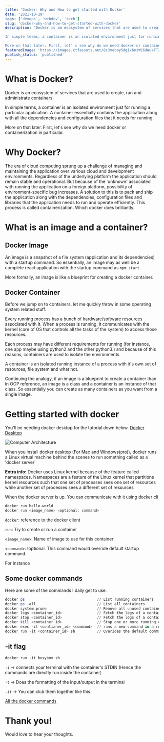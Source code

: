 ```yaml
---
title: 'Docker: Why and How to get started with Docker'
date: '2021-10-19'
tags: ['devops', 'webdev', 'tech']
slug: 'docker-why-and-how-to-get-started-with-docker'
description: 'Docker is an ecosystem of services that are used to create, run and administrate containers.

In simple terms, a container is an isolated environment just for running a particular application. A container essentially contains the application along with all the dependencies and configuration files that it needs for running.

More on that later. First, let''s see why do we need docker or containerization in particular.'
featuredImage: 'https://images.ctfassets.net/8z3meboy5dgi/6nzWC6dWuaFTZyCJmqmycj/665df1f46b3ef5a47f54cd621c7230a1/cover.jpg'
publish_status: 'published'
---
```


# What is Docker?

Docker is an ecosystem of services that are used to create, run and administrate containers.

In simple terms, a container is an isolated environment just for running a particular application. A container essentially contains the application along with all the dependencies and configuration files that it needs for running.

More on that later. First, let's see why do we need docker or containerization in particular.

# Why Docker?

The era of cloud computing sprung up a challenge of managing and maintaining the application over various cloud and development environments. Regardless of the underlying platform the application should remain stable and operational. But because of the 'unknown' associated with running the application on a foreign platform, possibility of environment-specific bug increases. A solution to this is to pack and ship the application along with the dependencies, configuration files and libraries that the application needs to run and operate efficiently. This process is called containerization. Which docker does brilliantly.

# What is an image and a container?

## Docker Image

An image is a snapshot of a file system (application and its dependencies) with a startup command. So essentially, an image may as well be a complete react application with the startup command as `npm start`.

More formally, an image is like a blueprint for creating a docker container.

## Docker Container

Before we jump on to containers, let me quickly throw in some operating system related stuff.

Every running process has a bunch of hardware/software resources associated with it. When a process is running, it communicates with the kernel (core of OS that controls all the tasks of the system) to access those resources.

Each process may have different requirements for running (for instance, one app maybe using python2 and the other python3.) and because of this reasons, containers are used to isolate the environments.

A container is an isolated running instance of a process with it's own set of resources, file system and what not.

Continuing the analogy, if an image is a blueprint to create a container than in OOP reference, an image is a class and a container is an instance of that class. So essentially you can create as many containers as you want from a single image.

# Getting started with docker

You'll be needing docker desktop for the tutorial down below. [Docker Desktop](https://www.docker.com/products/docker-desktop)

![Computer Architecture](https://dev-to-uploads.s3.amazonaws.com/uploads/articles/ic5sjfuvp8xqo685jjs6.png)

When you install docker desktop (For Mac and Windows(pro)), docker runs a Linux virtual machine behind the scenes to run something called as a 'docker server'

**Extra info:**
Docker uses Linux kernel because of the feature called namespaces. Namespaces are a feature of the Linux kernel that partitions kernel resources such that one set of processes sees one set of resources while another set of processes sees a different set of resources

When the docker server is up. You can communicate with it using docker cli

```powershell
docker run hello-world
docker run <image_name> <optional: command>
```

`docker`: reference to the docker client

`run`: Try to create or run a container

`<image_name>`: Name of image to use for this container

`<command>`: !optional. This command would override default startup command.

For instance

## Some docker commands

Here are some of the commands I daily get to use.

```powershell
docker ps                                 // List running containers
docker ps -all                            // List all containers
docker system prune                       // Remove all unused containers, networks, images (both dangling and unreferenced), and optionally, volumes.
docker logs <container_id>                // Fetch the logs of a container
docker stop <container_id>                // Fetch the logs of a container
docker kill <container_id>                // Stop one or more running containers
docker exec -it <contianer_id> <command>  // runs a new command in a running container.
docker run -it <container_id> sh          // Overides the default command and opens a shell in the running container

```

## -it flag

```powershell
docker run -it busybox sh
```

`-i` → connects your terminal with the container's STDIN (Hence the commands are directly run inside the container)

`-t` → Does the formatting of the input/output in the terminal

`-it` → You can club them together like this

[All the docker commands](https://docs.docker.com/engine/reference/commandline/docker/)

# Thank you!

Would love to hear your thoughts.
